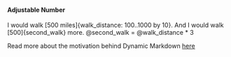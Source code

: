 #### Adjustable Number
I would walk [500 miles]{walk_distance: 100..1000 by 10}. And I would walk [500]{second_walk} more.
@second_walk = @walk_distance * 3

Read more about the motivation behind Dynamic Markdown [here](www.tal.bio/blog)